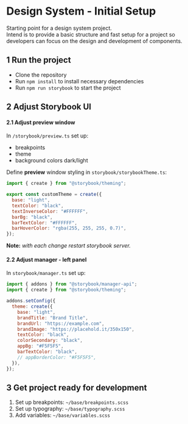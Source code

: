 # Design System - Initial Setup

Starting point for a design system project.\
Intend is to provide a basic structure and fast setup for a project so developers can focus on the design and development of components.

## **1 Run the project**

- Clone the repository
- Run `npm install` to install necessary dependencies
- Run `npm run storybook` to start the project

## **2 Adjust Storybook UI**

#### **2.1 Adjust preview window**

In `/storybook/preview.ts` set up:

- breakpoints
- theme
- background colors dark/light

Define **preview** window styling in `storybook/storybookTheme.ts`:

```jsx
import { create } from "@storybook/theming";

export const customTheme = create({
  base: "light",
  textColor: "black",
  textInverseColor: "#FFFFFF",
  barBg: "black",
  barTextColor: "#FFFFFF",
  barHoverColor: "rgba(255, 255, 255, 0.7)",
});
```

**Note:** _with each change restart storybook server._

#### **2.2 Adjust manager - left panel**

In `storybook/manager.ts` set up:

```jsx
import { addons } from "@storybook/manager-api";
import { create } from "@storybook/theming";

addons.setConfig({
  theme: create({
    base: "light",
    brandTitle: "Brand Title",
    brandUrl: "https://example.com",
    brandImage: "https://placehold.it/350x150",
    textColor: "black",
    colorSecondary: "black",
    appBg: "#F5F5F5",
    barTextColor: "black",
    // appBorderColor: "#F5F5F5",
  }),
});
```

## **3 Get project ready for development**

1. Set up breakpoints: `~/base/breakpoints.scss`
2. Set up typography: `~/base/typography.scss`
3. Add variables: `~/base/variables.scss`
